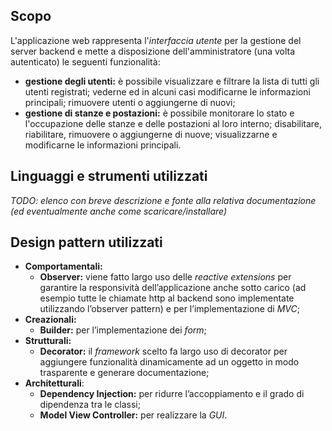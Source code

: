 ## Scopo
L'applicazione web rappresenta l'*interfaccia utente* per la gestione del server backend e mette a disposizione dell'amministratore (una volta autenticato) le seguenti funzionalità:
- **gestione degli utenti:** è possibile visualizzare e filtrare la lista di tutti gli utenti registrati; vederne ed in alcuni casi modificarne le informazioni principali; rimuovere utenti o aggiungerne di nuovi;
- **gestione di stanze e postazioni:** è possibile monitorare lo stato e l'occupazione delle stanze e delle postazioni al loro interno; disabilitare, riabilitare, rimuovere o aggiungerne di nuove; visualizzarne e modificarne le informazioni principali.

## Linguaggi e strumenti utilizzati
*TODO: elenco con breve descrizione e fonte alla relativa documentazione (ed eventualmente anche come scaricare/installare)*

## Design pattern utilizzati
- **Comportamentali:**
  - **Observer:** viene fatto largo uso delle *reactive extensions* per garantire la responsività dell’applicazione anche sotto carico (ad esempio tutte le chiamate http al backend sono implementate utilizzando l’observer pattern) e per l’implementazione di *MVC*;
- **Creazionali:**
  - **Builder:** per l’implementazione dei *form*;
- **Strutturali:**
  - **Decorator:** il *framework* scelto fa largo uso di decorator per aggiungere funzionalità dinamicamente ad un oggetto in modo trasparente e generare documentazione;
- **Architetturali**:
  - **Dependency Injection:** per ridurre l’accoppiamento e il grado di dipendenza tra le classi;
  - **Model View Controller:** per realizzare la *GUI*.